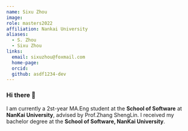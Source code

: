 ```yaml
---
name: Sixu Zhou
image: 
role: masters2022
affiliation: Nankai University
aliases:
  - S. Zhou
  - Sixu Zhou
links:
  email: sixuzhou@foxmail.com
  home-page: 
  orcid: 
  github: asdf1234-dev
---
```


### Hi there 👋
I am currently a 2st-year MA.Eng student at the **School of Software** at **NanKai University**, advised by Prof.Zhang ShengLin. I received my bachelor degree at the **School of Software, NanKai University**.
